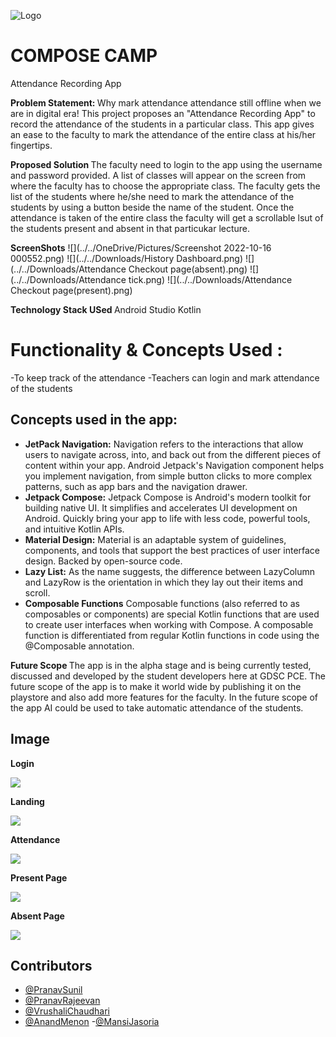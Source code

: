 
![Logo](https://res.cloudinary.com/startup-grind/image/upload/dpr_2.0,fl_sanitize/v1/gcs/platform-data-dsc/contentbuilder/logo_dark_stacked_KzUurne.png)

# COMPOSE CAMP

Attendance Recording App

<b> Problem Statement: </b>
Why mark attendance attendance still offline when we are in digital era!
This project proposes an "Attendance Recording App" to record the attendance of the students in a particular class.
This app gives an ease to the faculty to mark the attendance of the entire class at his/her fingertips.


<b> Proposed Solution </b>
The faculty need to login to the app using the username and password provided.
A list of classes will appear on the screen from where the faculty has to choose the appropriate class.
The faculty gets the list of the students where he/she need to mark the attendance of the students by using a button beside the name of the student.
Once the attendance is taken of the entire class the faculty will get a scrollable lsut of the students present and absent in that particukar lecture.

<b>ScreenShots</b>
![](../../OneDrive/Pictures/Screenshot 2022-10-16 000552.png)
![](../../Downloads/History Dashboard.png)
![](../../Downloads/Attendance Checkout page(absent).png)
![](../../Downloads/Attendance tick.png)
![](../../Downloads/Attendance Checkout page(present).png)

<b> Technology Stack USed </b>
Android Studio
Kotlin

# Functionality & Concepts Used :

-To keep track of the attendance
-Teachers can login and mark attendance of the students


## Concepts used in the app:

- **JetPack Navigation:**
  Navigation refers to the interactions that allow users to navigate across, into, and back out from the different pieces of content within your app. Android Jetpack's Navigation component helps you implement navigation, from simple button clicks to more complex patterns, such as app bars and the navigation drawer.
- **Jetpack Compose:**
  Jetpack Compose is Android's modern toolkit for building native UI. It simplifies and accelerates UI development on Android. Quickly bring your app to life with less code, powerful tools, and intuitive Kotlin APIs.
- **Material Design:**
  Material is an adaptable system of guidelines, components, and tools that support the best practices of user interface design. Backed by open-source code.
- **Lazy List:**
  As the name suggests, the difference between LazyColumn and LazyRow is the orientation in which they lay out their items and scroll.
- **Composable Functions**
  Composable functions (also referred to as composables or components) are special Kotlin functions that are used to create user interfaces when working with Compose. A composable function is differentiated from regular Kotlin functions in code using the @Composable annotation.

  
<b> Future Scope </b>
The app is in the alpha stage and is being currently tested, discussed and developed by the student developers here at GDSC PCE.
The future scope of the app is to make it world wide by publishing it on the playstore and also add more features for the faculty.
In the future scope of the app AI could be used to take automatic attendance of the students.


## Image
<b> Login </b>

![](https://lh3.googleusercontent.com/fife/AAbDypCMaUUiiNPAArIKIq9UjdeATgrzdVLkPRPeGyTaXS3PwerdlJlpyIicbOBNRWfuzgASbMTzpk4_AE4d87SjBQgLHiAyLeF47KaJ74sEoVgalHCEQfCaUkKOm2ssAAaTJBAG1Cty-iYocPJ2YwHtbd7oMzSO-hbwAQRUlxY9Qe3JQ0B8ngIDRoFX3XEfynyWtUMzVJrCU3UfmI6sjBR1MgC6FeIcCMMV9CqGle3439T4_uZJiFg77-77LxDY29_-BrD9b7-EL-MJ_I1csGtVfXr32eG5UJQ_WB0caqMB1F4kd0whFPL2u0gkAghUKtuRA6LsM7ls1n9xp9o542OGYfNWozCd73leobvneCc-S5W2m3LH3jAbvqePH7oKdmh0eXfABwT4L_Jz0aJuVbTce3F7O-K_EKsfziLIxJkSMLAVsEE33c4GzLjxYUAOcryxaSgoZ5YpFKkK-9HQubzsiQKsVbStCHczvJ5urDAN5SKYDFMa1EFSTKYQqy95Css5-ov8riKQiUoXx7vOIFeK0MukvFDtT8db-tF3gCZcogbxK4T9kXdU7Xqp7pCHM_-FCw6XZIhWrFtAW9pR-1gWfsJiwUhQZXl75b6rAMOJn97xKbI6iF341RSEm-T7YmnByaoRwIJnDceTxZhdyIkwX1YBU4G5wliifxQZzlcJRJ_wdFNUmarGtmLydhGleWYFhZH-vaJOWtCx7XnT1B45SyxbeQ6VLcD2Z-T26ne7qdVcbz4DKku_CohTR0yk3BexcUbOfUJ1kAg78ctlkZXBgLhI2eRTzKRi0GWe8y5s_iio7wRYlxu5NlEcMRdIZPsplwSx5Xn-_f0Jt7TWx3zl6GzKZi-VLdU3-BYOmVyWeHt4SBPBXXU9qRaAVJRZPjtuI4Mt1V8lXw6VK65HRjkP334qbsWhj9J3Tm7JEDoPOq84LXDLm0NayokrWQ0nM0Ttwm9YPprNt90B6_2I94dwiCC0KtGKEZbwT7BxpzyCP3NAGxjwII6FBXZjH0Tf-GUmpowaQFZe-s5eWwtPmjdlTgDqh_3hrYoXywIuscnwATLJ_erLFiaE_iLbdvN2-1hGaMYB5ZCmr8LUtmPtfxlIAQ2LCl834B78dj_PDtCMKDneTc-B7_eHO_iWNnti5hMikImaQxKgf64jjFv0qYccqBwIvB5xSDEz8nC0N2VcGZrWbbMDQkZ-VhL-oCBbtDVKGJ8Eaga0QuHncxOftFdehU8r-BgJaxXZY50j9RRMvp2vfk1p1ALv_xuPM593865RSLVPX-GZcKGL2NPxEi9-TKRORSf6ivoDz-QYXgz1YcPacIesbahIbwm7Y7xct6-WkvNzm90v0dKu5R1Y4Wa07fv36cPFZyuEf4pI-FZZRrEb02DA4vG5ZM06Eu478TtxjVYsJ_RYIf5iAI5R082siNhXxubo_U5crXwRS2mg80FwFrD-PA8qyMboPO_6UdU_HJVK9_TL-JC8DDo=w1920-h929)

<b>Landing</b>

![](https://lh3.googleusercontent.com/fife/AAbDypB07wad4YF83F1JzSHN3nL36XCdIGh97zqW_JQ5kEH4H_jJ4eo1_0lG4j8XlaEGCT7r_9pw32dHPBVmLbyq0kX8biS_rBrNSd46x1bqssbWmBHWLscswg-IQRr5NMPHUcXl1DVFti4VgW7ww3NiTRS5JYBqT8za_nsWZaNC2-le-k9f93lkVtfgxf0aBbleLc4_uqEFpWDPz2frq0CyIwkgdKWNz11TC3oQkpVWSG8BuLXJhuTwU7KUQYxkzC13vrmg_p87HcMIYuiXrJMxzBCx5CWuVRPEuctOMIF6BGrbfvaugLpxq-QGP-_EBvE45R2xjYsq4hpXmBh_7hsFaR1IlrdbJx-uuzr1KWkxqIC0CtzCOwkMwTKBWv9E2ffI_qtloz4Lu9gfgxlmzJOVwQGfZQJBasZ6a50vhi6PH-cCMCpjhLcw55YgkVyhVGIusgpAl3R_4IQyOD8Wqx6kdbtmfOufIha9Z0eUzb637V8pUESWg92wT6leM43wxp0mdUp4vAsPEgtiWbnb6ok3o72X5s4J5dRbNmogX19Kq3Is-lTY1hpcS9asr9hSlUmR6B1spvZ3UDKX2U6lBmCwiV8p-p0xvoCXdIgRHHofpLWBQUtP_YffNDNP3FWknOcAkxGqU9Z9V8rwZjyRvsERzNcQqnWPzi0pwK7XH8J7h6aVCguh7SInx0A9uo7yB4ZYTIxq9lQFccHQfb5Pyp05485B-ZEjvfgnvhLaGA258MuLHkgsPxiT_TymViWv3X68tXDku_npib8Rk_R8TgtUW1O1sB9_87SngZUfgUHuKiLVnLXohzy8piixJi8-hBU4tK3KSRITGNIWWjrvsezED4bkPrcZx7kFPdRJmtgGbFBmzD55XLqYr61_BHvfNR7EnPUH_nnVc6blkfbigIXuytItQWG-i_RbUfhXJlTUrEgTWe-rZrU_r0W95er4A0wAckjluYY2gOG0B1IYpFRkA6ZXNNdyqWyAsU9NmulFiummbeGzSc52Mo0xf0SUu8OzyCJ8ux8GaEFdbA9GdjBF1TO1PqAMEJdtcHXlQ4_Spki6M0Lup2rYsam_O0Cnw4-PsZiJcaIHDxJ_PK-ersEO1OTfsusbJiKEMnzYofCIM_8UNljeFZwo3DsoV4uI_rOrpRprB2rZWcO4NRPVlUU16rfAebgDVTQY-62Nn0wilqsMBk7omXED8Vuu6CtNafwSzqL68FXOlnqv6HBZ1fGwk2Qf8rSUSNeRfsBhOS7fN9oJVNbLSoSJ6cB9qM5ATXCYEBScW53XR1jh7VJVJ9jWkMMPQWhhK0ckv7J2d3WrfHsep-aIImkIwEcaQv2lWmKz0LQOu-ZRnevrNcGzT5VI8XvKlXpCxEtSoqibvusthHvj0myW1EIHFLjcjk3SXBA07arOK4K49s1-tIisLXOlUl65Sg-TyOnQ3n3XT32WwcQFc31_r1gonvLUZ1IOTMZm9p-QlJ_fxx6wxSU=w1920-h929)

<b> Attendance </b>

![](https://lh3.googleusercontent.com/fife/AAbDypDiFIrRQkZSlcIfAD0zw_rHatOYmrAUAUuvT1dzFpFeXMv5Y24-Vdo18eulynqBaBgodene28GGVP-4up1URYS3lAMteaP0EQ71Vw4MNKaHgSi1hTBE9QZIdrgjgj7geo6FNXwCybjsxZVrjRDAizgo3GtQRx0fk3Dvp4-Y2PjVBf3x8xNrvctuBNa_lZfD_sHE7bYGfoIoat2AZh6gZ8qKkf1fmawb_gCkv2DzzcqQo4RdazQv99ZUqFW-UENgizNIqno1y2zyIbwvR3rinSvrqt6KUdDA4RYMQ4ChSXGORd0yBkGVWpNGOiIA1hIzo5EdTA1onD5B4sQWfaAT42eoAMhg83IeAASixlXwuHHAhN5DIdF44659NyXX1VHv_245F2Qok9uP7UWh1LqqJo3hu_TrN2w1reEfB5wBiJCVNxQVDT2AlAcDzMjj5-HqFJj7Hizy6gotQqHL-XlckCcOO8x9hpX9v9ItsC5W8bg4PBBJQRZVXdJQ_MpONgcti5sv-1w9CrnebayZmPsUIH2PCARRXSf989IkSqNrIzEwlV1RRQy8a-s6SCQECcw9RI6CO5I5tIviJV4qRuaVC4qma_jiINcl1QN6FLFeD3ynjH_FbyaU7ffN-3lMP00vjlLCgtoYqfJYeKHS31JPF_A-N72Jzgjxnz99bAlrM6YWsQ_y7vaI_CY7tGZCZAoW_TXMXIqt3bMYp4Q-jNV2F_fNBWeKw7YrsR1HVl6ktmjZqtL-Z4BaD-mKtL6NwYaiI_J7_hCOQHu9m8L7mmFgmpXXE9IFL_BwDKr1fvPHAj649rkoLPtqiOjk4xkxfCab9ZpdJGGXzA3CRduJSRmsDajPt-DiAXOocqz_YvtiNzBzqGj2Od_s9s5v_wsw1z5WuAWlmqX8Nn_Oy_sw5IpI9NINKIGoryeIW5khoWo0J8Jh2EVozokWpmOGypdt1hMFXWnGht_QyPYm2PG_dIqnD19nWN91D2_WQ-QwoKLxjpzQUFtrBhhmz8ED1-R6RVBVLDbJyNeTmaP3CPz73A86k5v7xNsrzbMVDPEjPSH-bZjV2HuDrWH6rLwRq66eCczW09YCQWt9cfDgXKu9Bb35I_kpBD0p0ajv8FqoaGcuw2CvxtYyL6kVMCBilDTdToWzP0W6NlTU5sC5UzrPxmvLoQDBafgDRwy0dTHTjGPQ_qvKv6UkD3C7hwJ45ZRXj27nwo6iIu7Epjm4YNcXgy6VBmfpsumSsmjcGAP8t6uG96mBA1Ig1HdVhPrzNbSKUH-ITcd0eql32kD--mWElEjU6yUG5Vmz0n0t2inp3mcRl3aXCTeuwp5WNzMgwzECpFCfYc20S0xulUO10BgUg-Fkr-LlhMfYmAnG2mK6U9rh0nsu9ojVuv5ZFFVexnRbXn_9VZDocxJmywJqYoJtvJ8DX2rpiyA_o4YQR0z7mZ-68XsVzVa0J8Rrnstelaj01p-_5nmc3wT5xC34DT0=w1416-h929)

<b> Present Page </b>

![](https://lh3.googleusercontent.com/fife/AAbDypA8UBMkARu-UaF9H-npZsGMDbcxnbkNbB1FKL7FC0vNqVgv0LY9njZBtK2TzP30-a-rfzU1Cy4NcCYfgFY7qQDkpEHU2eQ6OfZOvAMGPkBZAp1jHK3h9Wem9ZPuDYQyl_ok7VhlMmBvsF38tpMHazNHztUzSlqKKSkmeyUob8D-r911k6Wo1zlX1mSa_AdjqhH6HZ2LG5_jaVJweWECnHuPSgTCcfxtZXNApVizrfjqEfe_IgdAOTb9HojlQ8zuEXVwzlZ7aYDkmMmBI0fdrfaEJa0DaBN5OYoIBJxzIdBvd3boIEXKBd3wdOx6NECtbgbCLGUmLSMYWqSzsGExbE_4pbkabn6vJ-fadSFOgb2KFw9dver9Xs9SRD5nG7cUt1YaqFUxCEcpn4ec2QWNP74EB0InxEfOdgr1DHQA4gC8ekRx355puVgDuBlUwK2TmcKDrXKQo6HLGusn0w5I15OlRn8AQXiKV1WMPPqmrMy96NUm7stOTfKs0RjveG7gEZbuHjsGIsrcHT46wmXaj4uuSClhFkn-nNVPOvNBE8AZh_DP0sAZbM25JaAvcIcFQsY7uYoPX3L17o34zzB83TdAKA3E19aQ2JqpBz9P7YdN3wHmkhPj5f2YrQVt_fk65P1DBhmsLBhZwQarMbl2SygRLixPxi4WC-q-7Ec6TsZVUeD9QkMd5sHYGVotwXV837O8Pry5C8zVbKZmIc5_9V_mu7xvXjMcL8gJsohdY_1XkhtwJAFFBHI3J-9HKDT2zsNq2qbzdrfj6QYUCLL_XQt0pmUCTgJrNM1YyU9E8ve1A_99oHzyOlwVmQiGoejdrEgPPlsv11TOJFsrJ0UKuBdecm9qL3wyIYsNym9QFX5OsQlLP7LnNmpnfHABC1jxKsLPJGulzM_urjoNX9FggS6x8W_yT--86-JI9ychkhpRJarExi9SSIA8XpE3kHpy_XKAglDwnbWNpIcU7fti7W61d9YX0pmCIpYTPs64OcX4RSvWz_Qx0digpHVL7srNC6fXNTX5Jl_o3fQQ8bVHbrd_H5-_mnFeAXj2ksU6l_fnRXdLzUUmxHgI4uS37eiT5XJhcOJcMS9Sx75DAHyCrZP8GdhaXKqi2N5HIkahiDdW3OlP1KPLfIHW6B-gtJppO9GzBHbaR8dTpOXFvPEhEx9MAoxYMchhAhpVWxxmalbH8tppfkNhwktWWIjfDK8mXicieI9P0VJZ8eyiygOwaIIbA4LkCp80IcrWB8NgIIMRlh2R_yQwU3HklUfJ4m3N-3P_Il8ZSHmgraBL-cVh0bvYCUDJi0LkugxrhT0cpybu4yTDIJdC0pyP7QzPaMa-NHHCZLxC0mCMjErjwCg8X1f3frkoi4OSRZH9YemVVfmGhgrKpj6kF_ln8bSD26s7lXyLl6bRPVfSiIJDux6D4KkXCL1SLOZuvj_tmCHpInA4IVswpklWI_nW4b6rR8lphtktzHWZk5QZywU=w1416-h929)

<b> Absent Page </b>

![](https://lh3.googleusercontent.com/fife/AAbDypAnu9Mr24S2jdXHsZH_EPDYME0vdgrG60rfSykExSttPLSy5g_n0fSaAqUadqDH_MAFPMDIuHAqSWOFgY46pCbnmNE4B5RTzyYRaBJLeuj-YE8xbAVuT441HpnJo__AWfZRrRqkIE5dABBV5FCqxeZwaMDhRPkKGR_2BWPNwsAIW6b64xcSFfAvziVJ06dr5YkK0UqO1Hg0QMByICvXD4UZ2idUCS2Khv9wqpbKaYuMnhwEH0TlgPWkFxpJNdI23qRg5uh4ar8kD3nMCBn81dqFm3ZI1OtRp3MKKscRn4HIE6_9NShcaQhuDmltN6MnFXqSiUi-wTIouGfrz5xDZ58nDCmvMBqQoI0lOjYpl1u9R7UIATmoc_CFbJ1PYD0KFJHL3vWzXApoGzWnmlxnPNbVoFeY3h48Z_sPlJip35Qt2Rf7eH21HDdFMyKm9k680FiXl5OWDQV_9_dN-9BPlsJOOFCho64NPQPNo2ucSft8vbFMwt6JPicQbghk529Ofx5Jlh4e_OnqPcLygqFUfM3WZ889EpsGb3WQGdq8D83nxfG8fKhp4Nbq0fJI14PGi5SLmK22mEYV4Sm055c7Vy6dP8dccaLe65NpyILhWho56tf11qrkULbOH52arr93zMUz53OQyAk3DCE3gPaGyMnZJcfUk6ACkbD-T-l1amncnyz7StBYUkioBtpYfbJ3jdq7u24kQO5Rk6rG2QatEs-HbCbaTl7HkudA3_caY5vfKUQFu2Z3-hjUtpFBGB_l6GrmECm0T0rwXJZj-ivwW7EMqf7KpyAdicbWJv-3GVLDIscpqhvYuPbMUE04vocvzsLrFHv8jHV-SsT46qFkOtR3U0Bd0gSLS8OvV02o82hpnmkmYbVq9eKTbIVsevhXFSDtO-1q_n_SIawQy2a9rAIqmtln5kXpI9dQyhMJwkLRBXXbAOkrPCxFfjPTYR4Ywd3e867ek0S-TOGEmFI2dpfmUXHphDi0dRzmFZQWNgLoQhGwbebI4S5t8O9N8G8U-r_Zo0-B2hjBYfNsDQ0I5xQMQLalTtyzqGVUxuk0y0JHeZhYaKZLyWTmIXFR5XVanVdyw6r-OD7S3GF6hqJ0KK5A0XB7o4KfMRQ4p6-kMQmuFdqWq9ofnI7-GWyOOMSI13AykRH50xL4czX5gCVeYrREj_dVqSN8eEAVr9bpLWzsaTYLuzJDhcAcBfNrFbr_xStowlLoyDIgNpUOlm3BuvKPyoMXY2qgpHIVix-5q_4dwpjIc0KxTiG7FWseGooIqXigtzoeKwgH-ijVtTtGFjWPE4ewxovld3rg1lSAMierejd9p5xQyKaL9Dq-t0qTVsnoo8GOMqlX0OI9HDwelRcOx2yFDrQzDDDMBV7iSRfXMtOJDdX1ncAgU5vrR1h0Qsn92Id2S8uI1zR7GkhG_lE8_aqjIUCyLDmSUIWuWA6aI5GBW_leolBD-1EBrge03qGW5tfNI0_Kud8=w1920-h929)

## Contributors

- [@PranavSunil](https://github.com/PyPranav)
- [@PranavRajeevan](https://github.com/Tom-Mouse-p)
- [@VrushaliChaudhari](https://github.com/Vrushali-anil-Chaudhari)
- [@AnandMenon](https://github.com/anandsm08)
-[@MansiJasoria](https://github.com/mansijasoria)

